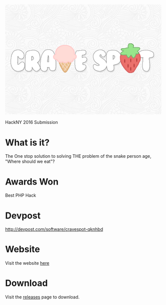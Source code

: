 ![CraveSpot](https://github.com/theryan722/CraveSpot/blob/master/logo%20for%20dev.png)

HackNY 2016 Submission

# What is it?
The One stop solution to solving THE problem of the snake person age, "Where should we eat"?

# Awards Won
Best PHP Hack

# Devpost
http://devpost.com/software/cravespot-qknhbd

# Website
Visit the website [here](http://ryanoday.com/hackathons/cravespot/site/)

# Download
Visit the [releases](https://github.com/theryan722/CraveSpot/releases) page to download.
